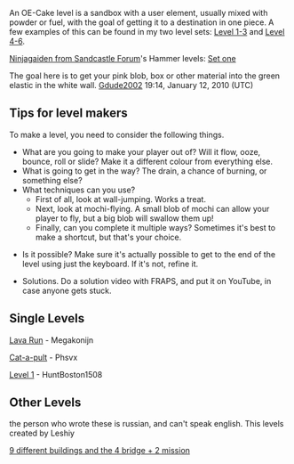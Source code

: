 An OE-Cake level is a sandbox with a user element, usually mixed with powder or fuel, with the goal of getting it to a destination in one piece. A few examples of this can be found in my two level sets: [Level 1-3](http://www.mediafire.com/download.php?rjyvwemdlmz) and [Level 4-6](http://www.mediafire.com/download.php?fiwzkmzg4hz).

[Ninjagaiden from Sandcastle Forum](http://sandcastle.freeforums.org/member15.html)'s Hammer levels: [Set one](http://www.mediafire.com/download.php?timmzznfwzh)

The goal here is to get your pink blob, box or other material into the green elastic in the white wall.
[Gdude2002](/User_Gdude2002.md "User:Gdude2002") 19:14, January 12, 2010 (UTC)

## Tips for level makers

To make a level, you need to consider the following things.

-   What are you going to make your player out of? Will it flow, ooze, bounce, roll or slide? Make it a different colour from everything else.
-   What is going to get in the way? The drain, a chance of burning, or something else?
-   What techniques can you use?
    -   First of all, look at wall-jumping. Works a treat.
    -   Next, look at mochi-flying. A small blob of mochi can allow your player to fly, but a big blob will swallow them up!
    -   Finally, can you complete it multiple ways? Sometimes it's best to make a shortcut, but that's your choice.

<!-- -->

-   Is it possible? Make sure it's actually possible to get to the end of the level using just the keyboard. If it's not, refine it.

<!-- -->

-   Solutions. Do a solution video with FRAPS, and put it on YouTube, in case anyone gets stuck.

## Single Levels

[Lava Run](http://www.mediafire.com/?ytzymtdnuvk) - Megakonijn

[Cat-a-pult](http://www98.zippyshare.com/v/JtM85kYo/file.html) - Phsvx

[Level 1](https://www.reddit.com/r/oeCake/comments/3vbbq8/level_1/) - HuntBoston1508

## Other Levels

the person who wrote these is russian, and can't speak english.
This levels created by Leshiy

[9 different buildings and the 4 bridge + 2 mission](http://www.mediafire.com/?kxaimw1h8305od1)
